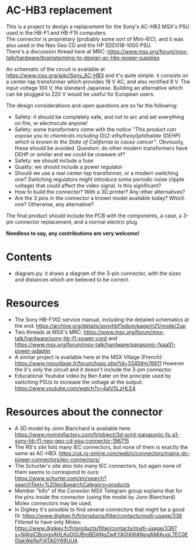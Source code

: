 # AC-HB3 replacement
This is a project to design a replacement for the Sony's AC-HB3 MSX's PSU used in the HB-F1 and HB-F1II computers.  
The connector is proprietary (probably some sort of Mini-IEC), and it was also used in the Neo Geo CD and the HP SDD018-1000 PSU.  
There's a discussion thread here at MRC: https://www.msx.org/forum/msx-talk/hardware/brainstorming-to-design-ac-hbx-power-supplies

An schematic of the circuit is available at https://www.msx.org/wiki/Sony_AC-HB3 and it's quite simple: it consists on a center-tap transformer which provides 18 V AC, and also rectified 9 V. The input voltage 100 V, the standard Japanese. Building an alternative which can be plugged to 220 V would be useful for European users.

The design considerations and open questions are so far the following:

* Safety: it should be completely safe, and not to arc and set everything on fire, or electrocute anyone!
* Safety: some transformers come with the notice _"This product can expose you to chemicals including Di(2-ethylhexyl)phthalate (DEHP) which is known to the State of California to cause cancer"_. Obviously, these should be avoided. Question: do other modern transformers have DEHP or similar and we could be unaware of?
* Safety: we should include a fuse
* Quality: we should include a power regulator
* Should we use a real center-tap transformer, or a modern switching one? Switching regulators might introduce some periodic noise (ripple voltage) that could affect the video signal. Is this significant?
* How to build the connector? With a 3D printer? Any other alternatives?
* Are the 3 pins in the connector a known model available today? Which one? Otherwise, any alternative?

The final product should include the PCB with the components, a case, a 3-pin connector replacement, and a normal electric plug.

**Needless to say, any contributions are very welcome!**

# Contents
* diagram.py: it draws a diagram of the 3-pin connector, with the sizes and distances which are believed to be correct.

# Resources
* The Sony HB-F1XD service manual, including the detailed schematics at the end: https://archive.org/details/sonyhbf1xdsm/page/n21/mode/2up
* Two threads at MSX's MRC: https://www.msx.org/forum/msx-talk/hardware/sony-hb-f1-power-cord and  https://www.msx.org/forum/msx-talk/hardware/panasonic-fsaa51-power-adapter
* A similar project is available here at the MSX Village (French): https://www.msxvillage.fr/forum/topic.php?id=3345#m76611 However the it's only the circuit and it doesn't include the 3-pin connector.
* Educational Youtube video by Ben Eater on the principle used by switching PSUs to increase the voltage at the output: https://www.youtube.com/watch?v=4alV5LzHLE4

# Resources about the connector
* A 3D model by Jonn Blanchard is available here: https://www.myminifactory.com/fr/object/3d-print-panasonic-fs-a1-sony-hb-f1-neo-geo-cd-psu-connector-196715
* The RS's site lists many IEC connectors, but none of them is exactly the same as AC-HB3. https://uk.rs-online.com/web/c/connectors/mains-dc-power-connectors/iec-connectors/
* The Schurter's site also lists many IEC connectors, but again none of them seems to correspond to ours: https://www.schurter.com/en/search?searchText=%20iec&searchCategory=products
* Member "kifo" of the Conexión MSX Telegram group explains that for the pins inside the connector (using the model by Jonn Blanchard) Molex connectors may be used.
* In Digikey it's possible to find several connectors that might be a good fit: https://www.digikey.fr/fr/products/filter/contacts/multi-usage/336 Filtered to have only Molex: https://www.digikey.fr/fr/products/filter/contacts/multi-usage/336?s=N4IgjCBcpgnAHLKoDGUBmBDANgZwKYA0IA9lANogAMIAugL7EC0E0IakWeRpFIATAGY69UUA
